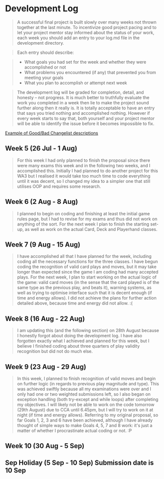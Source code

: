 # Development Log
> A successful final project is built slowly over many weeks not thrown together at the last minute. To incentivize good project pacing and to let your project mentor stay informed about the status of your work, each week you should add an entry to your log.md file in the development directory.

> Each entry should describe:

> - What goals you had set for the week and whether they were accomplished or not
> - What problems you encountered (if any) that prevented you from meeting your goals
> - What you plan to accomplish or attempt next week

> The development log will be graded for completion, detail, and honesty – not progress. It is much better to truthfully evaluate the work you completed in a week then lie to make the project sound further along then it really is. It is totally acceptable to have an entry that says you tried nothing and accomplished nothing. However if every week starts to say that, both yourself and your project mentor will be able to identify the issue before it becomes impossible to fix.

[Example of Good/Bad Changelist descriptions](https://google.github.io/eng-practices/review/developer/cl-descriptions.html)

## Week 5 (26 Jul - 1 Aug)
> For this week I had only planned to finish the proposal since there were many exams this week and in the following two weeks, and I accomplished this.
> Initially I had planned to do another project for this WA3 but I realised it would take too much time to code everything until it was decent, so I changed my idea to a simpler one that still utilises OOP and requires some research.

## Week 6 (2 Aug - 8 Aug)
> I planned to begin on coding and finishing at least the initial game rules page, but I had to revise for my exams and thus did not work on anything of the sort. For the next week I plan to finish the starting set-up, as well as work on the actual Card, Deck and Playerhand classes.

## Week 7 (9 Aug - 15 Aug)
> I have accomplished all that I have planned for the week, including coding all the necessary functions for the three classes. I have begun coding the recognition of valid card plays and moves, but it may take longer than expected since the game I am coding had many accepted plays. For the next week, I plan to start working on the actual logic of the game: valid card moves (in the sense that the card played is of the same type as the previous play, and beats it), warning systems, as well as trying to optimise interface such that it is decent enough (if time and energy allows).
> I did not achieve the plans for further action detailed above, because time and energy did not allow. :(

## Week 8 (16 Aug - 22 Aug)
> I am updating this (and the following section) on 28th August because I honestly forgot about doing the development log. I have also forgotten exactly what I achieved and planned for this week, but I believe I finished coding about three quarters of play validity recognition but did not do much else.

## Week 9 (23 Aug - 29 Aug)
> In this week, I planned to finish recognition of valid moves and begin on further logic (in regards to previous play magnitude and type). This was achieved swiftly because all my examinations were over and I only had one or two weighted submissions left, so I also began on exception handling (both try-except and while loops) after completing my objectives. I will likely not be able to work on the code tomorrow (29th August) due to CCA until 6.45pm, but I will try to work on it at night (if time and energy allows). Referring to my original proposal, so far Goals 1, 2, 3 and 6 have been achieved, although I have already thought of simple ways to make Goals 4, 5, 7 and 8 work: it's just a matter of whether I procrastinate actual coding or not. :P

## Week 10 (30 Aug - 5 Sep)

## Sep Holiday (5 Sep - 10 Sep) **Submission date is 10 Sep**
